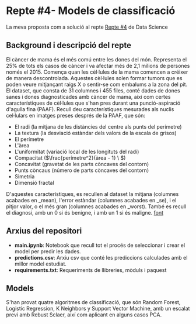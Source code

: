 # Repte #4- Models de classificació
La meva proposta com a solució al repte [Repte #4](https://nuwe.io/challenge/repte-4-models-de-classificacio) de Data Science

## Background i descripció del repte
El càncer de mama és el més comú entre les dones del món. Representa el 25% de tots els casos de càncer i va afectar més de 2,1 milions de persones només el 2015. Comença quan les cèl·lules de la mama comencen a créixer de manera descontrolada. Aquestes cèl·lules solen formar tumors que es poden veure mitjançant raigs X o sentir-se com embalums a la zona del pit.
El dataset, que consta de 31 columnes i 455 files, conté dades de dones sanes i dones diagnosticades amb càncer de mama, així com certes característiques de cèl·lules que s'han pres durant una punció-aspiració d'agulla fina (PAAF). Recull deu característiques mesurades als nuclis cel·lulars en imatges preses després de la PAAF, que són:
* El radi (la mitjana de les distàncies del centre als punts del perímetre)
* La textura (la desviació estàndar dels valors de la escala de grisos)
* El perímetre
* L'àrea
* L'uniformitat (variació local de les longituts del radi)
* Compacitat ($\frac{perímetre^2}{àrea - 1} \\ $)
* Concavitat (gravetat de les parts còncaves del contorn)
* Punts còncaus (número de parts còncaves del contorn)
* Simetria
* Dimensió fractal

D'aquestes característiques, es recullen al dataset la mitjana (columnes acabades en \_mean), l'error estàndar (columnes acabades en \_se), i el pitjor valor, o el més gran (columnes acabades en \_worst). També es recull el diagnosi, amb un 0 si és benigne, i amb un 1 si és maligne. 
[font](https://archive.ics.uci.edu/ml/datasets/Breast+Cancer+Wisconsin+%28Diagnostic%29)

## Arxius del repositori

  * __main.ipynb__: Notebook que recull tot el procés de seleccionar i crear el model per predir les dades.
  * __predictions.csv__: Arxiu csv que conté les prediccions calculades amb el millor model estudiat.
  * __requirements.txt__: Requeriments de llibreries, mòduls i paquest
  
  ## Models 
S'han provat quatre algoritmes de classificació, que són Random Forest, Logistic Regression, K Neighbors y Support Vector Machine, amb un escalat previ amb Rebust Sclaer, així com aplicant en alguns casos PCA.
